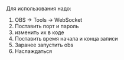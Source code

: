 Для использования надо:
1) OBS -> Tools -> WebSocket
2) Поставить порт и пароль
3) изменить их в коде
4) Поставить время начала и конца записи
5) Заранее запустить obs
6) Наслаждаться
